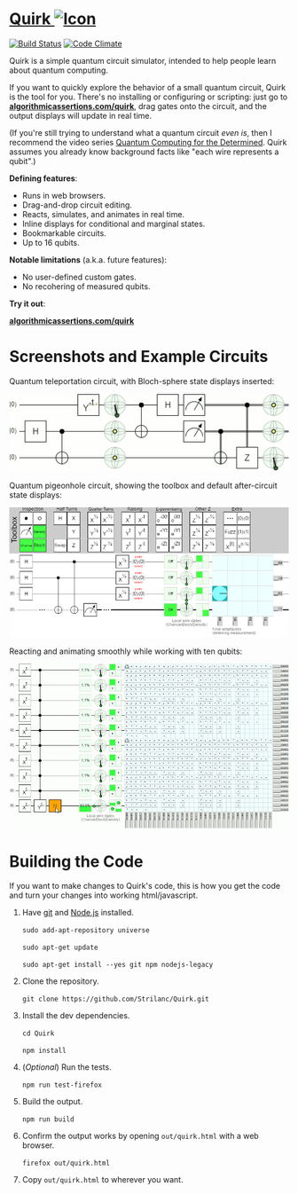 # <a href="http://algorithmicassertions.com/quirk">Quirk <img src="res/favicon.ico" alt="Icon" title="Icon" /></a>

[![Build Status](https://travis-ci.org/Strilanc/Quirk.svg?branch=master)](https://travis-ci.org/Strilanc/Quirk)
[![Code Climate](https://codeclimate.com/github/Strilanc/Quirk/badges/gpa.svg)](https://codeclimate.com/github/Strilanc/Quirk)

Quirk is a simple quantum circuit simulator, intended to help people learn about quantum computing.

If you want to quickly explore the behavior of a small quantum circuit, Quirk is the tool for you.
There's no installing or configuring or scripting: just go to **[algorithmicassertions.com/quirk](http://algorithmicassertions.com/quirk)**, drag gates onto the circuit, and the output displays will update in real time.

(If you're still trying to understand what a quantum circuit *even is*, then I recommend the video series [Quantum Computing for the Determined](https://www.youtube.com/playlist?list=PL1826E60FD05B44E4).
Quirk assumes you already know background facts like "each wire represents a qubit".)

**Defining features**:

- Runs in web browsers.
- Drag-and-drop circuit editing.
- Reacts, simulates, and animates in real time.
- Inline displays for conditional and marginal states.
- Bookmarkable circuits.
- Up to 16 qubits.

**Notable limitations** (a.k.a. future features):

- No user-defined custom gates.
- No recohering of measured qubits.

**Try it out**:

**[algorithmicassertions.com/quirk](http://algorithmicassertions.com/quirk)**

# Screenshots and Example Circuits

Quantum teleportation circuit, with Bloch-sphere state displays inserted:

![Quantum teleportation](/doc/README_TeleportationLoop.gif)

Quantum pigeonhole circuit, showing the toolbox and default after-circuit state displays:

![The Inspector](/doc/README_Pigeonhole.png)

Reacting and animating smoothly while working with ten qubits:

![Ten qubits animation](/doc/README_TenQubitsLoop.gif)

# Building the Code

If you want to make changes to Quirk's code, this is how you get the code and turn your changes into working html/javascript.

1. Have [git](https://git-scm.com/) and [Node.js](https://nodejs.org/en/download/) installed.

    `sudo add-apt-repository universe`
    
    `sudo apt-get update`
    
    `sudo apt-get install --yes git npm nodejs-legacy`

2. Clone the repository.

    `git clone https://github.com/Strilanc/Quirk.git`

3. Install the dev dependencies.

    `cd Quirk`
    
    `npm install`

4. (*Optional*) Run the tests.

    `npm run test-firefox`

5. Build the output.

    `npm run build`

6. Confirm the output works by opening `out/quirk.html` with a web browser.

    `firefox out/quirk.html`

7. Copy `out/quirk.html` to wherever you want.
